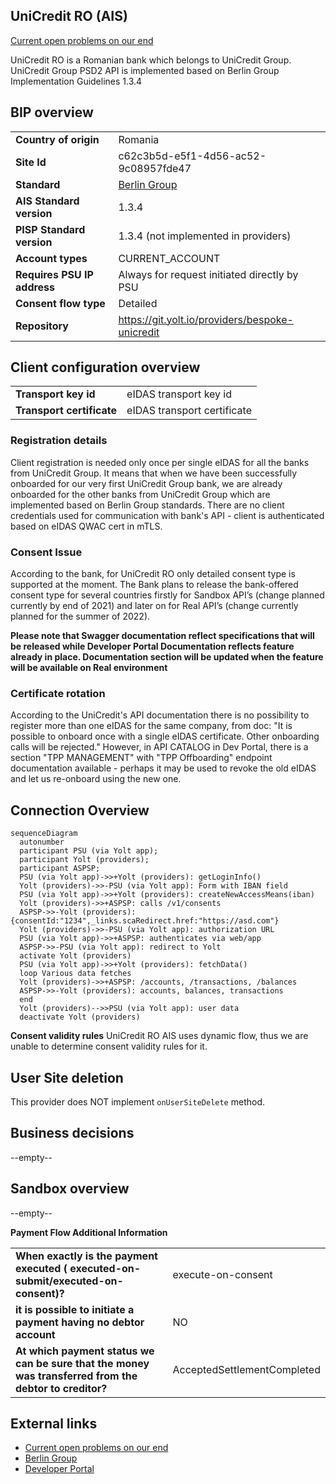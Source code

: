 ## UniCredit RO (AIS)

[Current open problems on our end][1]

UniCredit RO is a Romanian bank which belongs to UniCredit Group.
UniCredit Group PSD2 API is implemented based on Berlin Group Implementation Guidelines 1.3.4
 
## BIP overview 

|                             |                                                 |
|-----------------------------|-------------------------------------------------|
| **Country of origin**       | Romania                                         | 
| **Site Id**                 | c62c3b5d-e5f1-4d56-ac52-9c08957fde47            |
| **Standard**                | [Berlin Group][2]                               |
| **AIS Standard version**    | 1.3.4                                           |
| **PISP Standard version**   | 1.3.4 (not implemented in providers)            |
| **Account types**           | CURRENT_ACCOUNT                                 |
| **Requires PSU IP address** | Always for request initiated directly by PSU    |
| **Consent flow type**       | Detailed                                        |
| **Repository**              | https://git.yolt.io/providers/bespoke-unicredit |

## Client configuration overview
|                           |                             |
|---------------------------|-----------------------------|
| **Transport key id**      | eIDAS transport key id      |
| **Transport certificate** | eIDAS transport certificate |

### Registration details
Client registration is needed only once per single eIDAS for all the banks from UniCredit Group.
It means that when we have been successfully onboarded for our very first UniCredit Group bank, 
we are already onboarded for the other banks from UniCredit Group which are implemented based on Berlin Group standards.
There are no client credentials used for communication with bank's API - client is authenticated based on eIDAS QWAC cert in mTLS.

### Consent Issue
According to the bank, for UniCredit RO only detailed consent type is supported at the moment.
The Bank plans to release the bank-offered consent type for several countries firstly for Sandbox API’s (change planned currently by end of 2021) 
and later on for Real API’s (change currently planned for the summer of 2022). 

**Please note that Swagger documentation reflect specifications that will be released while Developer Portal Documentation reflects feature already in place.
Documentation section will be updated when the feature will be available on Real environment**

### Certificate rotation
According to the UniCredit's API documentation there is no possibility to register more than one eIDAS for the same company, from doc:
"It is possible to onboard once with a single eIDAS certificate. Other onboarding calls will be rejected."
However, in API CATALOG in Dev Portal, there is a section "TPP MANAGEMENT" with "TPP Offboarding" endpoint 
documentation available - perhaps it may be used to revoke the old eIDAS and let us re-onboard using the new one.

## Connection Overview
```mermaid
sequenceDiagram
  autonumber
  participant PSU (via Yolt app);
  participant Yolt (providers);
  participant ASPSP;
  PSU (via Yolt app)->>+Yolt (providers): getLoginInfo()
  Yolt (providers)->>-PSU (via Yolt app): Form with IBAN field
  PSU (via Yolt app)->>+Yolt (providers): createNewAccessMeans(iban)
  Yolt (providers)->>+ASPSP: calls /v1/consents
  ASPSP->>-Yolt (providers): {consentId:"1234",_links.scaRedirect.href:"https://asd.com"}
  Yolt (providers)->>-PSU (via Yolt app): authorization URL
  PSU (via Yolt app)->>+ASPSP: authenticates via web/app
  ASPSP->>-PSU (via Yolt app): redirect to Yolt
  activate Yolt (providers)
  PSU (via Yolt app)->>+Yolt (providers): fetchData()
  loop Various data fetches
  Yolt (providers)->>+ASPSP: /accounts, /transactions, /balances
  ASPSP->>-Yolt (providers): accounts, balances, transactions
  end
  Yolt (providers)-->>PSU (via Yolt app): user data
  deactivate Yolt (providers)
```

**Consent validity rules** 
UniCredit RO AIS uses dynamic flow, thus we are unable to determine consent validity rules for it.

## User Site deletion
This provider does NOT implement `onUserSiteDelete` method. 

## Business decisions
--empty--

## Sandbox overview
--empty--

**Payment Flow Additional Information**

|                                                                                                        |                             |
|--------------------------------------------------------------------------------------------------------|-----------------------------|
| **When exactly is the payment executed ( executed-on-submit/executed-on-consent)?**                    | execute-on-consent          |
| **it is possible to initiate a payment having no debtor account**                                      | NO                          |
| **At which payment status we can be sure that the money was transferred from the debtor to creditor?** | AcceptedSettlementCompleted |

## External links
* [Current open problems on our end][1]
* [Berlin Group][2]
* [Developer Portal][3]
 
[1]: <https://yolt.atlassian.net/browse/C4PO-2851?jql=project%20%3D%20%22C4PO%22%20AND%20text%20~%22unicredit%20ro%22%20AND%20status%20!%3D%20Done%20AND%20Resolution%20%3D%20Unresolved%20ORDER%20BY%20status>
[2]: <https://www.berlin-group.org/>
[3]: <https://developer.unicredit.eu/>
